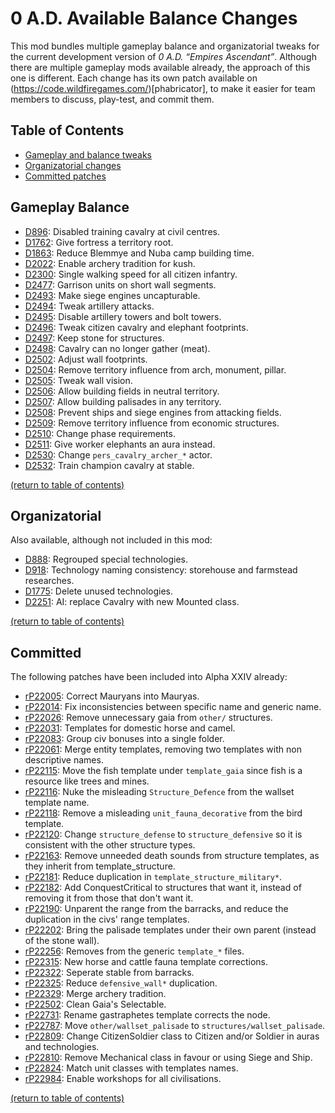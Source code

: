 # 0 A.D. Available Balance Changes
This mod bundles multiple gameplay balance and organizatorial tweaks for the current development version of *0 A.D. “Empires Ascendant”*. Although there are multiple gameplay mods available already, the approach of this one is different. Each change has its own patch available on (https://code.wildfiregames.com/)[phabricator], to make it easier for team members to discuss, play-test, and commit them.

## Table of Contents
* [Gameplay and balance tweaks](https://github.com/0abc/0abc-svn#gameplay-balance)
* [Organizatorial changes](https://github.com/0abc/0abc-svn#organizatorial)
* [Committed patches](https://github.com/0abc/0abc-svn#committed)

## Gameplay Balance
* [D896](https://code.wildfiregames.com/D896): Disabled training cavalry at civil centres.
* [D1762](https://code.wildfiregames.com/D1762): Give fortress a territory root.
* [D1863](https://code.wildfiregames.com/D1863): Reduce Blemmye and Nuba camp building time.
* [D2022](https://code.wildfiregames.com/D2022): Enable archery tradition for kush.
* [D2300](https://code.wildfiregames.com/D2300): Single walking speed for all citizen infantry.
* [D2477](https://code.wildfiregames.com/D2477): Garrison units on short wall segments.
* [D2493](https://code.wildfiregames.com/D2493): Make siege engines uncapturable.
* [D2494](https://code.wildfiregames.com/D2494): Tweak artillery attacks.
* [D2495](https://code.wildfiregames.com/D2495): Disable artillery towers and bolt towers.
* [D2496](https://code.wildfiregames.com/D2496): Tweak citizen cavalry and elephant footprints.
* [D2497](https://code.wildfiregames.com/D2497): Keep stone for structures.
* [D2498](https://code.wildfiregames.com/D2498): Cavalry can no longer gather (meat).
* [D2502](https://code.wildfiregames.com/D2502): Adjust wall footprints.
* [D2504](https://code.wildfiregames.com/D2504): Remove territory influence from arch, monument, pillar.
* [D2505](https://code.wildfiregames.com/D2505): Tweak wall vision.
* [D2506](https://code.wildfiregames.com/D2506): Allow building fields in neutral territory.
* [D2507](https://code.wildfiregames.com/D2507): Allow building palisades in any territory.
* [D2508](https://code.wildfiregames.com/D2508): Prevent ships and siege engines from attacking fields.
* [D2509](https://code.wildfiregames.com/D2509): Remove territory influence from economic structures.
* [D2510](https://code.wildfiregames.com/D2510): Change phase requirements.
* [D2511](https://code.wildfiregames.com/D2511): Give worker elephants an aura instead.
* [D2530](https://code.wildfiregames.com/D2530): Change `pers_cavalry_archer_*` actor.
* [D2532](https://code.wildfiregames.com/D2532): Train champion cavalry at stable.
<!--
city wall territory influence
athen metal mining bonus
maur, pers, spart population cap
-->

[(return to table of contents)](https://github.com/0abc/0abc-svn#table-of-contents)

## Organizatorial
Also available, although not included in this mod:
* [D888](https://code.wildfiregames.com/D896): Regrouped special technologies.
* [D918](https://code.wildfiregames.com/D918): Technology naming consistency: storehouse and farmstead researches.
* [D1775](https://code.wildfiregames.com/D1775): Delete unused technologies.
* [D2251](https://code.wildfiregames.com/D2251): AI: replace Cavalry with new Mounted class.

[(return to table of contents)](https://github.com/0abc/0abc-svn#table-of-contents)

## Committed
The following patches have been included into Alpha XXIV already:
* [rP22005](https://code.wildfiregames.com/rP22005): Correct Mauryans into Mauryas.
* [rP22014](https://code.wildfiregames.com/rP22014): Fix inconsistencies between specific name and generic name.
* [rP22026](https://code.wildfiregames.com/rP22026): Remove unnecessary gaia from `other/` structures.
* [rP22031](https://code.wildfiregames.com/rP22031): Templates for domestic horse and camel.
* [rP22083](https://code.wildfiregames.com/rP22083): Group civ bonuses into a single folder.
* [rP22061](https://code.wildfiregames.com/rP22061): Merge entity templates, removing two templates with non descriptive names.
* [rP22115](https://code.wildfiregames.com/rP22115): Move the fish template under `template_gaia` since fish is a resource like trees and mines.
* [rP22116](https://code.wildfiregames.com/rP22116): Nuke the misleading `Structure_Defence` from the wallset template name.
* [rP22118](https://code.wildfiregames.com/rP22118): Remove a misleading `unit_fauna_decorative` from the bird template.
* [rP22120](https://code.wildfiregames.com/rP22120): Change `structure_defense` to `structure_defensive` so it is consistent with the other structure types.
* [rP22163](https://code.wildfiregames.com/rP22163): Remove unneeded death sounds from structure templates, as they inherit from template_structure.
* [rP22181](https://code.wildfiregames.com/rP22181): Reduce duplication in `template_structure_military*`.
* [rP22182](https://code.wildfiregames.com/rP22182): Add ConquestCritical to structures that want it, instead of removing it from those that don't want it.
* [rP22190](https://code.wildfiregames.com/rP22190): Unparent the range from the barracks, and reduce the duplication in the civs' range templates.
* [rP22202](https://code.wildfiregames.com/rP22202): Bring the palisade templates under their own parent (instead of the stone wall).
* [rP22256](https://code.wildfiregames.com/rP22256): Removes <Actor> from the generic `template_*` files.
* [rP22315](https://code.wildfiregames.com/rP22315): New horse and cattle fauna template corrections.
* [rP22322](https://code.wildfiregames.com/rP22322): Seperate stable from barracks.
* [rP22325](https://code.wildfiregames.com/rP22325): Reduce `defensive_wall*` duplication.
* [rP22329](https://code.wildfiregames.com/rP22329): Merge archery tradition.
* [rP22502](https://code.wildfiregames.com/rP22502): Clean Gaia's Selectable.
* [rP22731](https://code.wildfiregames.com/rP22731): Rename gastraphetes template corrects the <Identity> node.
* [rP22787](https://code.wildfiregames.com/rP22787): Move `other/wallset_palisade` to `structures/wallset_palisade`.
* [rP22809](https://code.wildfiregames.com/rP22809): Change CitizenSoldier class to Citizen and/or Soldier in auras and technologies.
* [rP22810](https://code.wildfiregames.com/rP22810): Remove Mechanical class in favour or using Siege and Ship.
* [rP22824](https://code.wildfiregames.com/rP22824): Match unit classes with templates names.
* [rP22984](https://code.wildfiregames.com/rP22984): Enable workshops for all civilisations.

[(return to table of contents)](https://github.com/0abc/0abc-svn#table-of-contents)
